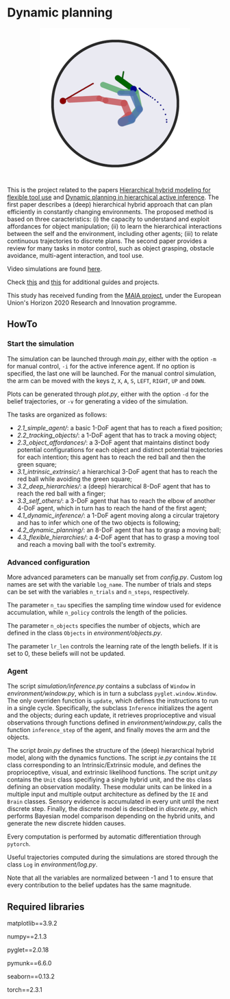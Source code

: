 # Dynamic planning

<p align="center">
  <img src="/reference/images/env.png">
</p>

This is the project related to the papers [Hierarchical hybrid modeling for flexible tool use](https://arxiv.org/abs/2402.10088) and [Dynamic planning in hierarchical active inference](https://arxiv.org/abs/2402.11658). The first paper describes a (deep) hierarchical hybrid approach that can plan efficiently in constantly changing environments. The proposed method is based on three caracteristics: (i) the capacity to understand and exploit affordances for object manipulation; (ii) to learn the hierarchical interactions between the self and the environment, including other agents; (iii) to relate continuous trajectories to discrete plans. The second paper provides a review for many tasks in motor control, such as object grasping, obstacle avoidance, multi-agent interaction, and tool use.

Video simulations are found [here](https://priorelli.github.io/projects/6_dynamic_planning/).

Check [this](https://priorelli.github.io/blog/) and [this](https://priorelli.github.io/projects/) for additional guides and projects.

This study has received funding from the [MAIA project](https://www.istc.cnr.it/it/content/maia-multifunctional-adaptive-and-interactive-ai-system-acting-multiple-contexts), under the European Union's Horizon 2020 Research and Innovation programme.

## HowTo

### Start the simulation

The simulation can be launched through *main.py*, either with the option `-m` for manual control, `-i` for the active inference agent. If no option is specified, the last one will be launched. For the manual control simulation, the arm can be moved with the keys `Z`, `X`, `A`, `S`, `LEFT`, `RIGHT`, `UP` and `DOWN`.

Plots can be generated through *plot.py*, either with the option `-d` for the belief trajectories, or `-v` for generating a video of the simulation.

The tasks are organized as follows:

- *2.1_simple_agent/*: a basic 1-DoF agent that has to reach a fixed position;
- *2.2_tracking_objects/*: a 1-DoF agent that has to track a moving object;
- *2.3_object_affordances/*: a 3-DoF agent that maintains distinct body potential configurations for each object and distinct potential trajectories for each intention; this agent has to reach the red ball and then the green square;
- *3.1_intrinsic_extrinsic/*: a hierarchical 3-DoF agent that has to reach the red ball while avoiding the green square;
- *3.2_deep_hierarchies/*: a (deep) hierarchical 8-DoF agent that has to reach the red ball with a finger;
- *3.3_self_others/*: a 3-DoF agent that has to reach the elbow of another 4-DoF agent, which in turn has to reach the hand of the first agent;
- *4.1_dynamic_inference/*: a 1-DoF agent moving along a circular trajetory and has to infer which one of the two objects is following;
- *4.2_dynamic_planning/*: an 8-DoF agent that has to grasp a moving ball;
- *4.3_flexible_hierarchies/*: a 4-DoF agent that has to grasp a moving tool and reach a moving ball with the tool's extremity.

### Advanced configuration

More advanced parameters can be manually set from *config.py*. Custom log names are set with the variable `log_name`. The number of trials and steps can be set with the variables `n_trials` and `n_steps`, respectively.

The parameter `n_tau` specifies the sampling time window used for evidence accumulation, while `n_policy` controls the length of the policies.

The parameter `n_objects` specifies the number of objects, which are defined in the class `Objects` in *environment/objects.py*.

The parameter `lr_len` controls the learning rate of the length beliefs. If it is set to 0, these beliefs will not be updated.

### Agent

The script *simulation/inference.py* contains a subclass of `Window` in *environment/window.py*, which is in turn a subclass `pyglet.window.Window`. The only overriden function is `update`, which defines the instructions to run in a single cycle. Specifically, the subclass `Inference` initializes the agent and the objects; during each update, it retrieves proprioceptive and visual observations through functions defined in *environment/window.py*, calls the function `inference_step` of the agent, and finally moves the arm and the objects.

The script *brain.py* defines the structure of the (deep) hierarchical hybrid model, along with the dynamics functions. The script *ie.py* contains the `IE` class corresponding to an Intrinsic/Extrinsic module, and defines the proprioceptive, visual, and extrinsic likelihood functions. The script *unit.py* contains the `Unit` class specifiying a single hybrid unit, and the `Obs` class defining an observation modality. These modular units can be linked in a multiple input and multiple output architecture as defined by the `IE` and `Brain` classes. Sensory evidence is accumulated in every unit until the next discrete step. Finally, the discrete model is described in *discrete.py*, which performs Bayesian model comparison depending on the hybrid units, and generate the new discrete hidden causes.

Every computation is performed by automatic differentiation through `pytorch`.

Useful trajectories computed during the simulations are stored through the class `Log` in *environment/log.py*.

Note that all the variables are normalized between -1 and 1 to ensure that every contribution to the belief updates has the same magnitude.

## Required libraries

matplotlib==3.9.2

numpy==2.1.3

pyglet==2.0.18

pymunk==6.6.0

seaborn==0.13.2

torch==2.3.1

